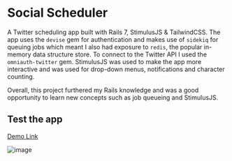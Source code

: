 # Social Scheduler

A Twitter scheduling app built with Rails 7, StimulusJS & TailwindCSS. The app uses the `devise` gem for authentication and makes use of `sidekiq` for queuing jobs which meant I also had exposure to `redis`, the popular in-memory data structure store. To connect to the Twitter API I used the `omniauth-twitter` gem. StimulusJS was used to make the app more interactive and was used for drop-down menus, notifications and character counting. 

Overall, this project furthered my Rails knowledge and was a good opportunity to learn new concepts such as job queueing and StimulusJS.

## Test the app

[Demo Link](https://social-scheduler-app.herokuapp.com/)

![image](https://user-images.githubusercontent.com/47796704/167247174-2c8c1e3f-00e6-40be-a545-4950efe0dd99.png)